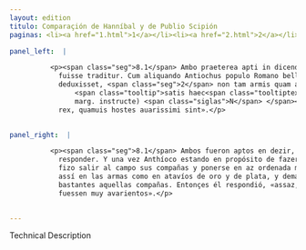 ```yaml
---
layout: edition
titulo: Comparaçión de Hanníbal y de Publio Scipión
paginas: <li><a href="1.html">1</a></li><li><a href="2.html">2</a></li><li><a href="3.html">3</a></li><li><a href="4.html">4</a></li><li><a href="5.html">5</a></li><li><a href="6.html">6</a></li><li><a href="7.html">7</a></li><li><a href="8.html">8</a></li><li><a href="9.html">9</a></li><li><a href="10.html">10</a></li><li><a href="11.html">11</a></li><li><a href="12.html">12</a></li><li><a href="13.html">13</a></li>

panel_left:  |

          <p><span class="seg">8.1</span> Ambo praeterea apti in dicendo, Hannibal etiam acutus in respondendo
            fuisse traditur. Cum aliquando Antiochus populo Romano bellum illaturus copias in aciem
            deduxisset, <span class="seg">2</span> non tam armis quam auro argentoque ornatas quaesiuit a Poeno an
                <span class="tooltip">satis haec<span class="tooltiptext">satis instructe hę (add. in
                marg. instructe) <span class="siglas">N</span> </span></span> copiae sibi uiderentur. Tum ille: «Satis, inquit, o
            rex, quamuis hostes auarissimi sint».</p>
        

panel_right:  |

          <p><span class="seg">8.1</span> Ambos fueron aptos en dezir, y Hanníbal aun dizen que fuesse agudo en
            responder. Y una vez Anthíoco estando en propósito de fazer guerra al pueblo romano,
            fizo salir al campo sus compañas y ponerse en az ordenada muy adornadas, <span class="seg">2</span>
            assí en las armas como en atavíos de oro y de plata, y demandole si le pareçía assaz
            bastantes aquellas compañas. Entonçes él respondió, «assaz, o rey, aunque los enemigos
            fuessen muy avarientos».</p>
        

---
```


Technical Description 